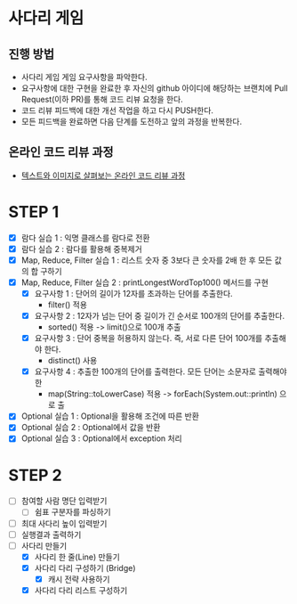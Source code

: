 # 사다리 게임
## 진행 방법
* 사다리 게임 게임 요구사항을 파악한다.
* 요구사항에 대한 구현을 완료한 후 자신의 github 아이디에 해당하는 브랜치에 Pull Request(이하 PR)를 통해 코드 리뷰 요청을 한다.
* 코드 리뷰 피드백에 대한 개선 작업을 하고 다시 PUSH한다.
* 모든 피드백을 완료하면 다음 단계를 도전하고 앞의 과정을 반복한다.

## 온라인 코드 리뷰 과정
* [텍스트와 이미지로 살펴보는 온라인 코드 리뷰 과정](https://github.com/nextstep-step/nextstep-docs/tree/master/codereview)

# STEP 1
* [X] 람다 실습 1 : 익명 클래스를 람다로 전환
* [X] 람다 실습 2 : 람다를 활용해 중복제거
* [X] Map, Reduce, Filter 실습 1 : 리스트 숫자 중 3보다 큰 숫자를 2배 한 후 모든 값의 합 구하기
* [X] Map, Reduce, Filter 실습 2 : printLongestWordTop100() 메서드를 구현
  * [X] 요구사항 1 : 단어의 길이가 12자를 초과하는 단어를 추출한다.
    * filter() 적용
  * [X] 요구사항 2 : 12자가 넘는 단어 중 길이가 긴 순서로 100개의 단어를 추출한다.
    * sorted() 적용 -> limit()으로 100개 추출
  * [X] 요구사항 3 : 단어 중복을 허용하지 않는다. 즉, 서로 다른 단어 100개를 추출해야 한다.
    * distinct() 사용
  * [X] 요구사항 4 : 추출한 100개의 단어를 출력한다. 모든 단어는 소문자로 출력해야 한
    * map(String::toLowerCase) 적용 -> forEach(System.out::println) 으로 출
* [X] Optional 실습 1 : Optional을 활용해 조건에 따른 반환
* [X] Optional 실습 2 : Optional에서 값을 반환
* [X] Optional 실습 3 : Optional에서 exception 처리

# STEP 2
* [ ] 참여할 사람 명단 입력받기
  * [ ] 쉼표 구분자를 파싱하기
* [ ] 최대 사다리 높이 입력받기
* [ ] 실행결과 출력하기
* [ ] 사다리 만들기
  * [X] 사다리 한 줄(Line) 만들기
  * [X] 사다리 다리 구성하기 (Bridge)
    * [X] 캐시 전략 사용하기
  * [X] 사다리 다리 리스트 구성하기